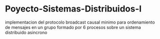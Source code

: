 # Poyecto-Sistemas-Distribuidos-I
implementacion del protocolo broadcast causal minimo para ordenamiento de mensajes en un grupo formado por 6 procesos sobre un sistema distribuido asincrono
